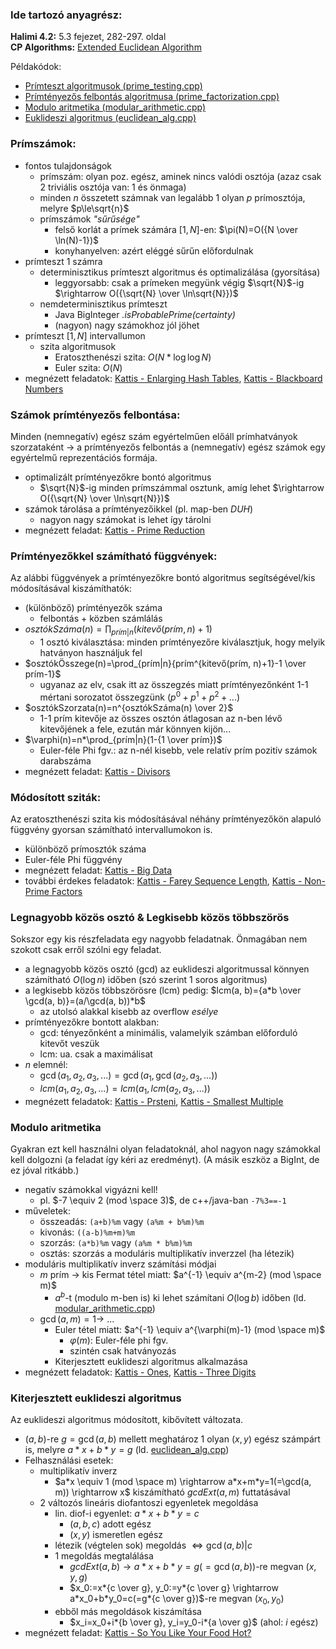 ### Ide tartozó anyagrész:

**Halimi 4.2:** 5.3 fejezet, 282-297. oldal<br>
**CP Algorithms:** [Extended Euclidean Algorithm](https://cp-algorithms.com/algebra/extended-euclid-algorithm.html)

Példakódok:

- [Prímteszt algoritmusok (prime_testing.cpp)](prime_testing.cpp)
- [Prímtényezős felbontás algoritmusa (prime_factorization.cpp)](prime_factorization.cpp)
- [Modulo aritmetika (modular_arithmetic.cpp)](modular_arithmetic.cpp)
- [Euklideszi algoritmus (euclidean_alg.cpp)](euclidean_alg.cpp)

### Prímszámok:

- fontos tulajdonságok
    - prímszám: olyan poz. egész, aminek nincs valódi osztója (azaz csak 2 triviális osztója van: 1 és önmaga)
    - minden $n$ összetett számnak van legalább 1 olyan $p$ prímosztója, melyre $p\le\sqrt{n}$
    - prímszámok *"sűrűsége"*
        - felső korlát a prímek számára $[1, N]$-en: $\pi(N)=O({N \over \ln(N)-1})$
        - konyhanyelven: azért eléggé sűrűn előfordulnak
- prímteszt 1 számra
    - determinisztikus prímteszt algoritmus és optimalizálása (gyorsítása)
        - leggyorsabb: csak a prímeken megyünk végig $\sqrt{N}$-ig $\rightarrow O({\sqrt{N} \over \ln\sqrt{N}})$
    - nemdeterminisztikus prímteszt
        - Java BigInteger *.isProbablePrime(certainty)*
        - (nagyon) nagy számokhoz jól jöhet
- prímteszt $[1, N]$ intervallumon
    - szita algoritmusok
        - Eratoszthenészi szita: $O(N*\log\log{N})$
        - Euler szita: $O(N)$
- megnézett feladatok:
[Kattis - Enlarging Hash Tables](https://open.kattis.com/problems/enlarginghashtables),
[Kattis - Blackboard Numbers](https://open.kattis.com/problems/primes2)

### Számok prímtényezős felbontása:

Minden (nemnegatív) egész szám egyértelműen előáll prímhatványok szorzataként $\rightarrow$ a prímtényezős felbontás a (nemnegatív) egész számok egy egyértelmű reprezentációs formája.

- optimalizált prímtényezőkre bontó algoritmus
    - $\sqrt{N}$-ig minden prímszámmal osztunk, amíg lehet $\rightarrow O({\sqrt{N} \over \ln\sqrt{N}})$
- számok tárolása a prímtényezőikkel (pl. map-ben *DUH*)
    - nagyon nagy számokat is lehet így tárolni
- megnézett feladat:
[Kattis - Prime Reduction](https://open.kattis.com/problems/primereduction)

### Prímtényezőkkel számítható függvények:

Az alábbi függvények a prímtényezőkre bontó algoritmus segítségével/kis módosításával kiszámíthatók:

- (különböző) prímtényezők száma
    - felbontás + közben számlálás<br>
- $osztókSzáma(n)=\prod_{prím|n}(kitevő(prím, n)+1)$
    - 1 osztó kiválasztása: minden prímtényezőre kiválasztjuk, hogy melyik hatványon használjuk fel
- $osztókÖsszege(n)=\prod_{prím|n}{prím^{kitevő(prím, n)+1}-1 \over prím-1}$
    - ugyanaz az elv, csak itt az összegzés miatt prímtényezőnként 1-1 mértani sorozatot összegzünk ($p^{0}+p^{1}+p^{2}+...$)
- $osztókSzorzata(n)=n^{osztókSzáma(n) \over 2}$
    - 1-1 prím kitevője az összes osztón átlagosan az n-ben lévő kitevőjének a fele, ezután már könnyen kijön...
- $\varphi(n)=n*\prod_{prím|n}(1-{1 \over prím})$
    - Euler-féle Phi fgv.: az n-nél kisebb, vele relatív prím pozitív számok darabszáma
- megnézett feladat:
[Kattis - Divisors](https://open.kattis.com/problems/divisors)

### Módosított sziták:

Az eratoszthenészi szita kis módosításával néhány prímtényezőkön alapuló függvény gyorsan számítható intervallumokon is.

- különböző prímosztók száma
- Euler-féle Phi függvény
- megnézett feladat:
[Kattis - Big Data](https://open.kattis.com/problems/data)
- további érdekes feladatok:
[Kattis - Farey Sequence Length](https://open.kattis.com/problems/farey),
[Kattis - Non-Prime Factors](https://open.kattis.com/problems/nonprimefactors)

### Legnagyobb közös osztó & Legkisebb közös többszörös

Sokszor egy kis részfeladata egy nagyobb feladatnak. Önmagában nem szokott csak erről szólni egy feladat.

- a legnagyobb közös osztó (gcd) az euklideszi algoritmussal könnyen számítható $O(\log{n})$ időben (szó szerint 1 soros algoritmus)
- a legkisebb közös többszörösre (lcm) pedig: $lcm(a, b)={a*b \over \gcd(a, b)}=(a/\gcd(a, b))*b$
    - az utolsó alakkal kisebb az overflow *esélye*
- prímtényezőkre bontott alakban:
    - gcd: tényezőnként a minimális, valamelyik számban előforduló kitevőt veszük
    - lcm: ua. csak a maximálisat
- $n$ elemnél:
    - $\gcd(a_1, a_2, a_3, ...)=\gcd(a_1, \gcd(a_2, a_3, ...))$
    - $lcm(a_1, a_2, a_3, ...)=lcm(a_1, lcm(a_2, a_3, ...))$
- megnézett feladatok:
[Kattis - Prsteni](https://open.kattis.com/problems/prsteni),
[Kattis - Smallest Multiple](https://open.kattis.com/problems/smallestmultiple)

### Modulo aritmetika

Gyakran ezt kell használni olyan feladatoknál, ahol nagyon nagy számokkal kell dolgozni (a feladat így kéri az eredményt). (A másik eszköz a BigInt, de ez jóval ritkább.)

- negatív számokkal vigyázni kell!
    - pl. $-7 \equiv 2 (mod \space 3)$, de c++/java-ban `-7%3==-1`
- műveletek:
    - összeadás: `(a+b)%m` vagy `(a%m + b%m)%m`
    - kivonás: `((a-b)%m+m)%m`
    - szorzás: `(a*b)%m` vagy `(a%m * b%m)%m`
    - osztás: szorzás a moduláris multiplikatív inverzzel (ha létezik)
- moduláris multiplikatív inverz számítási módjai
    - $m$ prím $\rightarrow$ kis Fermat tétel miatt: $a^{-1} \equiv a^{m-2} (mod \space m)$
        - $a^{b}$-t (modulo m-ben is) ki lehet számítani $O(\log{b})$ időben (ld. [modular_arithmetic.cpp](modular_arithmetic.cpp))
    - $\gcd(a, m)=1 \rightarrow$ ...
        - Euler tétel miatt: $a^{-1} \equiv a^{\varphi(m)-1} (mod \space m)$
            - $\varphi(m)$: Euler-féle phi fgv.
            - szintén csak hatványozás
        - Kiterjesztett euklideszi algoritmus alkalmazása
- megnézett feladatok:
[Kattis - Ones](https://open.kattis.com/problems/ones),
[Kattis - Three Digits](https://open.kattis.com/problems/threedigits)


### Kiterjesztett euklideszi algoritmus

Az euklideszi algoritmus módosított, kibővített változata.

- $(a, b)$-re $g=\gcd(a, b)$ mellett meghatároz 1 olyan $(x, y)$ egész számpárt is, melyre $a*x+b*y=g$ (ld. [euclidean_alg.cpp](euclidean_alg.cpp))
- Felhasználási esetek:
    - multiplikatív inverz
        - $a*x \equiv 1 (mod \space m) \rightarrow a*x+m*y=1(=\gcd(a, m)) \rightarrow x$ kiszámítható $gcdExt(a, m)$ futtatásával
    - 2 változós lineáris diofantoszi egyenletek megoldása
        - lin. diof-i egyenlet: $a*x+b*y=c$
            - $(a, b, c)$ adott egész
            - $(x, y)$ ismeretlen egész
        - létezik (végtelen sok) megoldás $\Leftrightarrow \gcd(a, b)|c$
        - 1 megoldás megtalálása
            - $gcdExt(a, b) \rightarrow a*x+b*y=g(=\gcd(a, b))$-re megvan $(x, y, g)$
            - $x_0:=x*{c \over g}, y_0:=y*{c \over g} \rightarrow a*x_0+b*y_0=c(=g*{c \over g})$-re megvan $(x_0, y_0)$
        - ebből más megoldások kiszámítása
            - $x_i=x_0+i*{b \over g}, y_i=y_0-i*{a \over g}$ (ahol: $i$ egész)
- megnézett feladat:
[Kattis - So You Like Your Food Hot?](https://open.kattis.com/problems/soyoulikeyourfoodhot)
